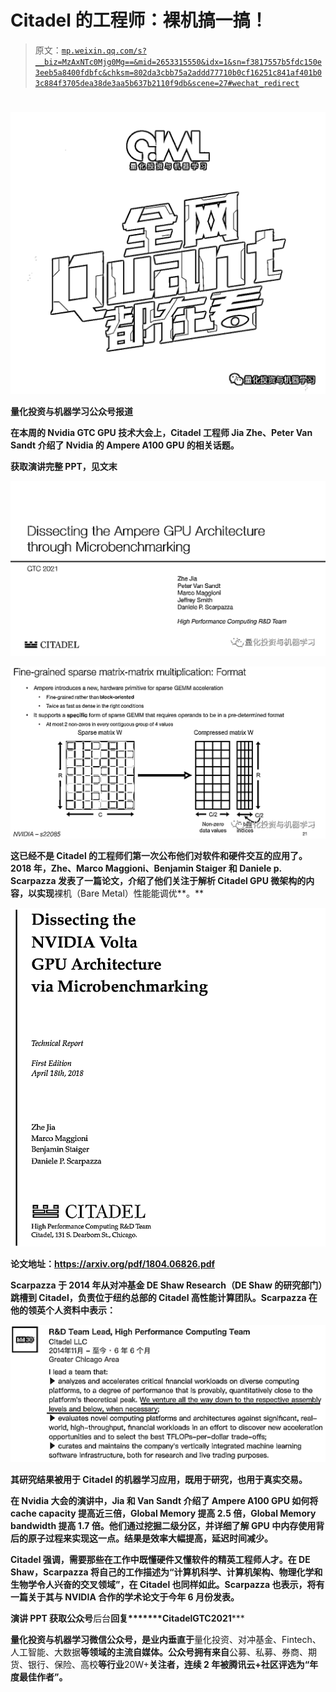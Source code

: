 # Citadel 的工程师：裸机搞一搞！

> 原文：[`mp.weixin.qq.com/s?__biz=MzAxNTc0Mjg0Mg==&mid=2653315550&idx=1&sn=f3817557b5fdc150e3eeb5a8400fdbfc&chksm=802da3cbb75a2addd77710b0cf16251c841af401b03c884f3705dea38de3aa5b637b2110f9db&scene=27#wechat_redirect`](http://mp.weixin.qq.com/s?__biz=MzAxNTc0Mjg0Mg==&mid=2653315550&idx=1&sn=f3817557b5fdc150e3eeb5a8400fdbfc&chksm=802da3cbb75a2addd77710b0cf16251c841af401b03c884f3705dea38de3aa5b637b2110f9db&scene=27#wechat_redirect)

# 

![](img/817c601fc026ccfe2ee840069c1e016b.png)

**量化投资与机器学习公众号报道**

**在本周的 Nvidia GTC GPU 技术大会上，Citadel 工程师 Jia Zhe、Peter Van Sandt 介绍了 Nvidia 的 Ampere A100 GPU 的相关话题。**

 ****获取演讲完整 PPT，见文末**** 

**![](img/7b3b2e7e2756e08056f4b27b1625d8b5.png)** 

**![](img/e768a95957f10fdd689bca7fe426735d.png)**

**这已经不是 Citadel 的工程师们第一次公布他们对软件和硬件交互的应用了。2018 年，Zhe、Marco Maggioni、Benjamin Staiger 和 Daniele p. Scarpazza 发表了一篇论文，介绍了他们关注于解析 Citadel GPU 微架构的内容，以实现**裸机（Bare Metal）性能能调优**。**

**![](img/610503ca7df10bb2e00cea1833075fbe.png)**

**论文地址：https://arxiv.org/pdf/1804.06826.pdf**

**Scarpazza 于 2014 年从对冲基金 DE Shaw Research（DE Shaw 的研究部门）跳槽到 Citadel，负责位于纽约总部的 Citadel 高性能计算团队。Scarpazza 在他的领英个人资料中表示：**

**![](img/15905afcdaadede61fd0aa3d0d3a89aa.png)**

**其研究结果被用于 Citadel 的机器学习应用，既用于研究，也用于真实交易。**

**在 Nvidia 大会的演讲中，Jia 和 Van Sandt 介绍了 Ampere A100 GPU 如何将 cache capacity 提高近三倍，Global Memory 提高 2.5 倍，Global Memory bandwidth 提高 1.7 倍。他们通过挖掘二级分区，并详细了解 GPU 中内存使用背后的原子过程来实现这一点。结果是效率大幅提高，延迟时间减少。**

**Citadel 强调，需要那些在工作中既懂硬件又懂软件的精英工程师人才。在 DE Shaw，Scarpazza 将自己的工作描述为“计算机科学、计算机架构、物理化学和生物学令人兴奋的交叉领域”，在 Citadel 也同样如此。Scarpazza 也表示，将有一篇关于其与 NVIDIA 合作的学术论文于今年 6 月份发表。**

****演讲 PPT 获取******公众号**后台**回复*******CitadelGTC2021*****

**量化投资与机器学习微信公众号，是业内垂直于**量化投资、对冲基金、Fintech、人工智能、大数据**等领域的主流自媒体。公众号拥有来自**公募、私募、券商、期货、银行、保险、高校**等行业**20W+**关注者，连续 2 年被腾讯云+社区评选为“年度最佳作者”。**